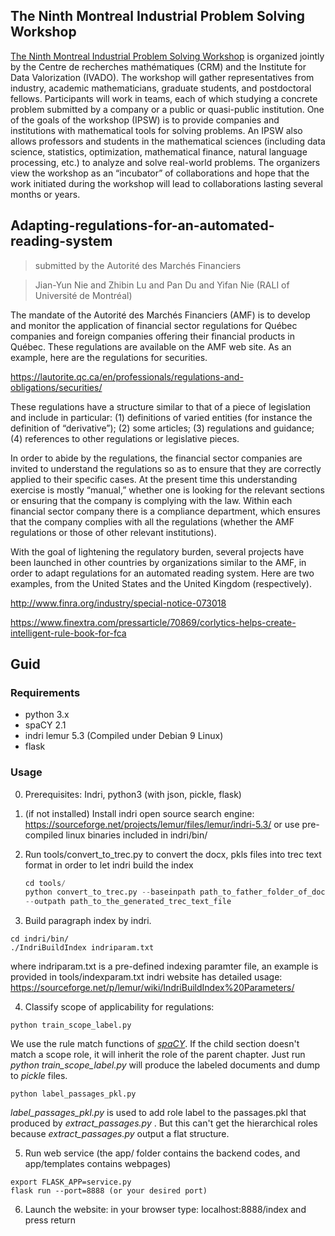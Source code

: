 ## The Ninth Montreal Industrial Problem Solving Workshop
[The Ninth Montreal Industrial Problem Solving Workshop](http://www.crm.umontreal.ca/probindustriels/?lang=en) is organized jointly by the Centre de recherches mathématiques (CRM) and the Institute for Data Valorization (IVADO). The workshop will gather representatives from industry, academic mathematicians, graduate students, and postdoctoral fellows. Participants will work in teams, each of which studying a concrete problem submitted by a company or a public or quasi-public institution. One of the goals of the workshop (IPSW) is to provide companies and institutions with mathematical tools for solving problems. An IPSW also allows professors and students in the mathematical sciences (including data science, statistics, optimization, mathematical finance, natural language processing, etc.) to analyze and solve real-world problems. The organizers view the workshop as an “incubator” of collaborations and hope that the work initiated during the workshop will lead to collaborations lasting several months or years.

## Adapting-regulations-for-an-automated-reading-system
> submitted by the Autorité des Marchés Financiers

> Jian-Yun Nie and Zhibin Lu and Pan Du and Yifan Nie (RALI of Université de Montréal)

The mandate of the Autorité des Marchés Financiers (AMF) is to develop and monitor the application of financial sector regulations for Québec companies and foreign companies offering their financial products in Québec. These regulations are available on the AMF web site. As an example, here are the regulations for securities.

https://lautorite.qc.ca/en/professionals/regulations-and-obligations/securities/

These regulations have a structure similar to that of a piece of legislation and include in particular: (1) definitions of varied entities (for instance the definition of “derivative”); (2) some articles; (3) regulations and guidance; (4) references to other regulations or legislative pieces.

In order to abide by the regulations, the financial sector companies are invited to understand the regulations so as to ensure that they are correctly applied to their specific cases. At the present time this understanding exercise is mostly “manual,” whether one is looking for the relevant sections or ensuring that the company is complying with the law. Within each financial sector company there is a compliance department, which ensures that the company complies with all the regulations (whether the AMF regulations or those of other relevant institutions).

With the goal of lightening the regulatory burden, several projects have been launched in other countries by organizations similar to the AMF, in order to adapt regulations for an automated reading system. Here are two examples, from the United States and the United Kingdom (respectively).

http://www.finra.org/industry/special-notice-073018 

https://www.finextra.com/pressarticle/70869/corlytics-helps-create-intelligent-rule-book-for-fca

## Guid

### Requirements
- python 3.x
- spaCY 2.1
- indri lemur 5.3 (Compiled under Debian 9 Linux)
- flask

### Usage

0. Prerequisites: Indri, python3 (with json, pickle, flask)
1. (if not installed) Install indri open source search engine: https://sourceforge.net/projects/lemur/files/lemur/indri-5.3/
    or use pre-compiled linux binaries included in indri/bin/

2. Run tools/convert_to_trec.py to convert the docx, pkls files into trec text format in order to let indri build the index
    ```python
    cd tools/
    python convert_to_trec.py --baseinpath path_to_father_folder_of_docx/pkl_fils
    --outpath path_to_the_generated_trec_text_file
    ```

3. Build paragraph index by indri.
``` 
cd indri/bin/
./IndriBuildIndex indriparam.txt
```
where indriparam.txt is a pre-defined indexing paramter file, an example is provided in tools/indexparam.txt
indri website has detailed usage: https://sourceforge.net/p/lemur/wiki/IndriBuildIndex%20Parameters/

4. Classify scope of applicability for regulations:
```
python train_scope_label.py
```
We use the rule match functions of [*spaCY*](https://spacy.io/api/matcher). If the child section doesn't match a scope role, it will inherit the role of the parent chapter. Just run *python train_scope_label.py* will produce the labeled documents and dump to *pickle* files.
```
python label_passages_pkl.py
```
*label_passages_pkl.py* is used to add role label to the passages.pkl that produced by *extract_passages.py* . But this can't get the hierarchical roles because *extract_passages.py* output a flat structure.

5.  Run web service (the app/ folder contains the backend codes, and app/templates contains webpages)
```
export FLASK_APP=service.py
flask run --port=8888 (or your desired port)
```
6. Launch the website: in your browser type: localhost:8888/index and press return
